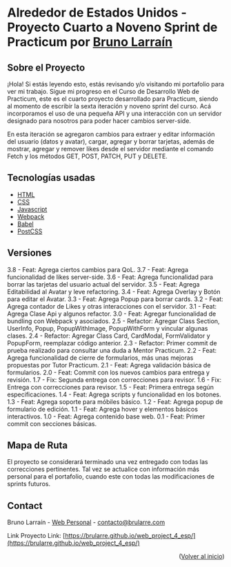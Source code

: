 <div id="#inicio"></div>

# Alrededor de Estados Unidos - Proyecto Cuarto a Noveno Sprint de Practicum por <a href="https://github.com/brularre/">Bruno Larraín</a>

## Sobre el Proyecto

¡Hola! Si estás leyendo esto, estás revisando y/o visitando mi portafolio para ver mi trabajo. Sigue mi progreso en el Curso de Desarrollo Web de Practicum, este es el cuarto proyecto desarrollado para Practicum, siendo al momento de escribir la sexta iteración y noveno sprint del curso. Acá incorporamos el uso de una pequeña API y una interacción con un servidor designado para nosotros para poder hacer cambios server-side.

En esta iteración se agregaron cambios para extraer y editar información del usuario (datos y avatar), cargar, agregar y borrar tarjetas, además de mostrar, agregar y remover likes desde el servidor mediante el comando Fetch y los métodos GET, POST, PATCH, PUT y DELETE.

## Tecnologías usadas

- [HTML](https://html.spec.whatwg.org/)
- [CSS](https://www.w3.org/TR/CSS/#css)
- [Javascript](https://www.javascript.com/)
- [Webpack](https://webpack.js.org/)
- [Babel](https://babeljs.io/)
- [PostCSS](https://postcss.org/)

## Versiones

3.8 - Feat: Agrega ciertos cambios para QoL.
3.7 - Feat: Agrega funcionalidad de likes server-side.
3.6 - Feat: Agrega funcionalidad para borrar las tarjetas del usuario actual del servidor.
3.5 - Feat: Agrega Editabilidad al Avatar y leve refactoring.
3.4 - Feat: Agrega Overlay y Botón para editar el Avatar.
3.3 - Feat: Agrega Popup para borrar cards.
3.2 - Feat: Agrega contador de Likes y otras interacciones con el servidor.
3.1 - Feat: Agrega Clase Api y algunos refactor.
3.0 - Feat: Agregar funcionalidad de bundling con Webpack y asociados.
2.5 - Refactor: Agregar Class Section, UserInfo, Popup, PopupWithImage, PopupWithForm y vincular algunas clases.
2.4 - Refactor: Agregar Class Card, CardModal, FormValidator y PopupForm, reemplazar código anterior.
2.3 - Refactor: Primer commit de prueba realizado para consultar una duda a Mentor Practicum.
2.2 - Feat: Agrega funcionalidad de cierre de formularios, más unas mejoras propuestas por Tutor Practicum.
2.1 - Feat: Agrega validación básica de formularios.
2.0 - Feat: Commit con los nuevos cambios para entrega y revisión.
1.7 - Fix: Segunda entrega con correcciones para revisor.
1.6 - Fix: Entrega con correcciones para revisor.
1.5 - Feat: Primera entrega según especificaciones.
1.4 - Feat: Agrega scripts y funcionalidad en los botones.
1.3 - Feat: Agrega soporte para móbiles básico.
1.2 - Feat: Agrega popup de formulario de edición.
1.1 - Feat: Agrega hover y elementos básicos interactivos.
1.0 - Feat: Agrega contenido base web.
0.1 - Feat: Primer commit con secciones básicas.

## Mapa de Ruta

El proyecto se considerará terminado una vez entregado con todas las correcciones pertinentes. Tal vez se actualice con información más personal para el portafolio, cuando este con todas las modificaciones de sprints futuros.

## Contact

Bruno Larraín - [Web Personal](https://www.brularre.com) - contacto@brularre.com

Link Proyecto Link: [https://brularre.github.io/web_project_4_esp/](https://brularre.github.io/web_project_4_esp/)

<p align="right">(<a href="#inicio">Volver al inicio</a>)</p>
